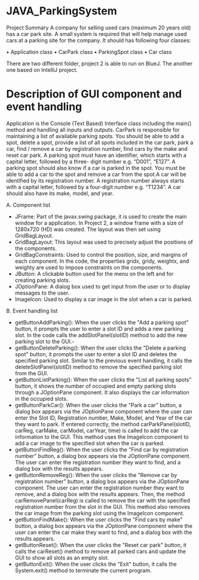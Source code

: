 # JAVA_ParkingSystem
Project Summary
A company for selling used cars (maximum 20 years old) has a car park site. A small system is required that will help manage used cars at a parking site for the company. It should has following four classes:

• Application class
• CarPark class
• ParkingSpot class
• Car class

There are two different folder, project 2 is able to run on BlueJ. The another one based on IntelliJ project.

# Description of GUI component and event handling
Application is the Console (Text Based) Interface class including the main() method and handling all inputs and outputs. CarPark is responsible for maintaining a list of available parking spots. 
You should be able to add a spot, delete a spot, provide a list of all spots included in the car park, park a car, find / remove a car by registration number, find cars by the make and reset car park. 
A parking spot must have an identifier, which starts with a capital letter, followed by a three- digit number e.g. “D001”, “E127”. A parking spot should also know if a car is parked in the spot. 
You must be able to add a car to the spot and remove a car from the spot.A car will be identified by its registration number. A registration number always starts with a capital letter, followed by a four-digit number e.g. “T1234”. A car should also have its make, model, and year.

A. Component list

- JFrame: Part of the javax.swing package, it is used to create the main window for a application. In Project 2, a window frame with a size of 1280x720 (HD) was created. The layout was then set using GridBagLayout.
- GridBagLayout: This layout was used to precisely adjust the positions of the components.
- GridBagConstraints: Used to control the position, size, and margins of each component. In the code, the properties gridx, gridy, weightx, and weighty are used to impose constraints on the components.
- JButton: A clickable button used for the menu on the left and for creating parking slots.
- JOptionPane: A dialog box used to get input from the user or to display messages to the user.
- ImageIcon: Used to display a car image in the slot when a car is parked.


B.	Event handling list

- getButtonAddParking(): When the user clicks the "Add a parking spot" button, it prompts the user to enter a slot ID and adds a new parking slot. In the code calls the addSlotPanel(slotID) method to add the new parking slot to the GUI.-
- getButtonDeleteParking(): When the user clicks the "Delete a parking spot" button, it prompts the user to enter a slot ID and deletes the specified parking slot. Similar to the previous event handling, it calls the deleteSlotPanel(slotID) method to remove the specified parking slot from the GUI.
- getButtonListParking(): When the user clicks the "List all parking spots" button, it shows the number of occupied and empty parking slots through a JOptionPane component. It also displays the car information in the occupied slots.
- getButtonParkCar(): When the user clicks the "Park a car" button, a dialog box appears via the JOptionPane component where the user can enter the Slot ID, Registration number, Make, Model, and Year of the car they want to park. If entered correctly, the method carParkPanel(slotID, carReg, carMake, carModel, carYear, time) is called to add the car information to the GUI. This method uses the ImageIcon component to add a car image to the specified slot when the car is parked.
- getButtonFindReg(): When the user clicks the "Find car by registration number" button, a dialog box appears via the JOptionPane component. The user can enter the registration number they want to find, and a dialog box with the results appears.
- getButtonRemoveReg(): When the user clicks the "Remove car by registration number" button, a dialog box appears via the JOptionPane component. The user can enter the registration number they want to remove, and a dialog box with the results appears. Then, the method carRemovePanel(carReg) is called to remove the car with the specified registration number from the slot in the GUI. This method also removes the car image from the parking slot using the ImageIcon component.
- getButtonFindMake(): When the user clicks the "Find cars by make" button, a dialog box appears via the JOptionPane component where the user can enter the car make they want to find, and a dialog box with the results appears.
- getButtonReset(): When the user clicks the "Reset car park" button, it calls the carReset() method to remove all parked cars and update the GUI to show all slots as an empty slot.
- getButtonExit(): When the user clicks the "Exit" button, it calls the System.exit() method to terminate the current program.


